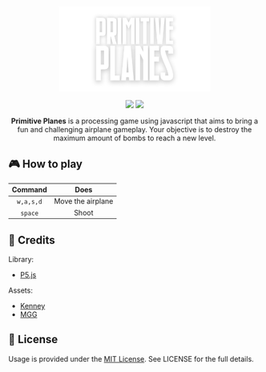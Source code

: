 <p align="center"><img width=60% src="https://github.com/newmankr/PrimitivePlanes/blob/master/images/logo.png"></p>

<p align="center"> 
<a href="https://p5js.org/"><img src="https://forthebadge.com/images/badges/made-with-javascript.svg"></a>
<a href="https://newmankr.github.io/PrimitivePlanes/"><img src="https://forthebadge.com/images/badges/check-it-out.svg"></a>
</p>

<p align="center">
  <strong>Primitive Planes</strong> is a processing game using javascript that aims to bring a fun and challenging airplane gameplay. Your objective is to destroy the maximum amount of bombs to reach a new level. 
</p>

## 🎮 How to play

Command| Does
:-----:|:-----:
`w,a,s,d`|Move the airplane
`space`|Shoot

## 📌 Credits

Library:

* [P5.js](https://p5js.org/)
  
Assets:

* [Kenney](https://kenney.nl/)
* [MGG](www.mobilegamegraphics.com)

## 📜 License
Usage is provided under the [MIT License](http://http//opensource.org/licenses/mit-license.php). See LICENSE for the full details.
